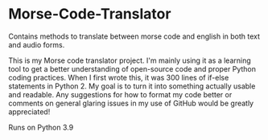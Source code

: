 # Morse-Code-Translator
Contains methods to translate between morse code and english in both text and audio forms.

This is my Morse code translator project. I'm mainly using it as a learning tool to get a better understanding of open-source code and proper Python coding practices.
When I first wrote this, it was 300 lines of if-else statements in Python 2. My goal is to turn it into something actually usable and readable.
Any suggestions for how to format my code better or comments on general glaring issues in my use of GitHub would be greatly appreciated!

Runs on Python 3.9
